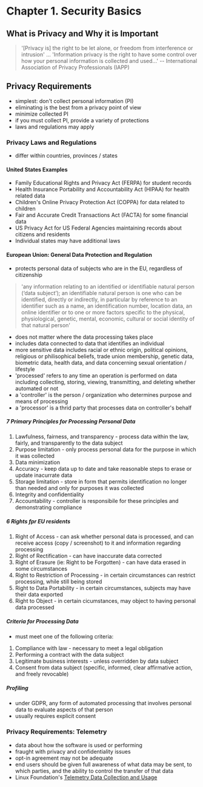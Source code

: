 # Chapter 1. Security Basics

## What is Privacy and Why it is Important
>'[Privacy is] the right to be let alone, or freedom from interference or intrusion' ...
>'Information privacy is the right to have some control over how your personal information is collected and used...' -- International Association of Privacy Professionals (IAPP)


## Privacy Requirements
- simplest: don't collect personal information (PI)
- eliminating is the best from a privacy point of view
- minimize collected PI
- if you must collect PI, provide a variety of protections
- laws and regulations may apply

### Privacy Laws and Regulations
- differ within countries, provinces / states
#### United States Examples
- Family Educational Rights and Privacy Act (FERPA) for student records
- Health Insurance Portability and Accountability Act (HIPAA) for health related data
- Children's Online Privacy Protection Act (COPPA) for data related to children
- Fair and Accurate Credit Transactions Act (FACTA) for some financial data
- US Privacy Act for US Federal Agencies maintaining records about citizens and residents
- Individual states may have additional laws

#### European Union: General Data Protection and Regulation
- protects personal data of subjects who are in the EU, regardless of citizenship
> 'any information relating to an identified or identifiable natural person (‘data subject’); an identifiable natural person is one who can be identified, directly or indirectly, in particular by reference to an identifier such as a name, an identification number, location data, an online identifier or to one or more factors specific to the physical, physiological, genetic, mental, economic, cultural or social identity of that natural person'
- does not matter where the data processing takes place
- includes data connected to data that identifies an individual
- more sensitive data includes racial or ethnic origin, political opinions, religious or philisophical beliefs, trade union membership, genetic data, biometric data, health data, and data concerning sexual orientation / lifestyle
- 'processed' refers to any time an operation is performed on data including collecting, storing, viewing, transmitting, and deleting whether automated or not
- a 'controller' is the person / organization who determines purpose and means of processing
- a 'processor' is a thrid party that processes data on controller's behalf

##### 7 Primary Principles for Processing Personal Data
1. Lawfulness, fairness, and transparency - process data within the law, fairly, and transparently to the data subject
2. Purpose limitation - only process personal data for the purpose in which it was collected
3. Data minimization
4. Accuracy - keep data up to date and take reasonable steps to erase or update inacurrate data
5. Storage limitation - store in form that permits identification no longer than needed and only for purposes it was collected
6. Integrity and confidentiality
7. Accountability - controller is responsibile for these principles and demonstrating compliance

##### 6 Rights fpr EU residents
1. Right of Access - can ask whether personal data is processed, and can receive access (copy / screenshot) to it and information regarding processing
2. Right of Rectification - can have inaccurate data corrected
3. Right of Erasure (ie: Right to be Forgotten) - can have data erased in some circumstances
4. Right to Restriction of Processing - in certain circumstances can restrict processing, while still being stored
5. Right to Data Portability - in certain circumstances, subjects may have their data exported
6. Right to Object - in certain cicumstances, may object to having personal data processed

##### Criteria for Processing Data
- must meet one of the following criteria:
1. Compliance with law - necessary to meet a legal obligation
2. Performing a contract with the data subject
3. Legitimate business interests - unless overridden by data subject
4. Consent from data subject (specific, informed, clear affirmative action, and freely revocable)


##### Profiling
- under GDPR, any form of automated processing that involves personal data to evaluate aspects of that person
- usually requires explicit consent

### Privacy Requirements: Telemetry
- data about how the software is used or performing
- fraught with privacy and confidentiality issues
- opt-in agreement may not be adequate
- end users should be given full awareness of what data may be sent, to which parties, and the ability to control the transfer of that data
- Linux Foundation's [Telemetry Data Collection and Usage](https://www.linuxfoundation.org/telemetry-data-policy/)